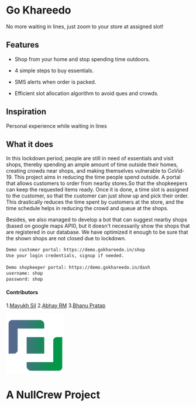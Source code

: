 # Go Khareedo

No more waiting in lines, just zoom to your store at assigned slot!

## Features

* Shop from your home and stop spending time outdoors.

* 4 simple steps to buy essentials.

* SMS alerts when order is packed.

* Efficient slot allocation algorithm to avoid ques and crowds.

## Inspiration
Personal experience while waiting in lines

## What it does
In this lockdown period, people are still in need of essentials and visit shops, thereby spending an ample amount of time outside their homes, creating crowds near shops, and making themselves vulnerable to CoVid-19.
This project aims in reducing the time people spend outside.
A portal that allows customers to order from nearby stores.So that the shopkeepers can keep the requested items ready. Once it is done, a time slot is assigned to the customer, so that the customer can just show up and pick their order. This drastically reduces the time spent by customers at the store, and the time schedule helps in reducing the crowd and queue at the shops.

Besides, we also managed to develop a bot that can suggest nearby shops (based on google maps API0, but it doesn't necessarily show the shops that are registered in our database. We have optimized it enough to be sure that the shown shops are not closed due to lockdown.

```
Demo customer portal: https://demo.gokhareedo.in/shop
Use your login credentials, signup if needed.

Demo shopkeeper portal: https://demo.gokhareedo.in/dash
username: shop
password: shop
```

#### Contributors
1.[Mayukh Sil](https://www.github.com/mayukhsil)
2.[Abhay RM](https://www.github.com/abhayrm20)
3.[Bhanu Pratap](https://www.github.com/ibhanu)

![NullCrew](logo.png)
# A NullCrew Project

